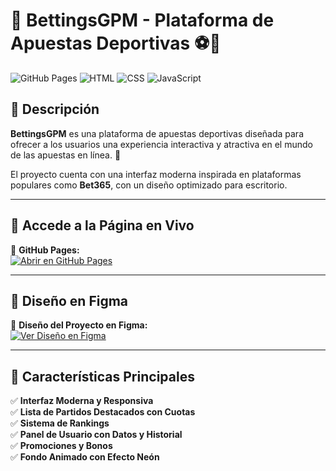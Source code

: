 # 🎰 BettingsGPM - Plataforma de Apuestas Deportivas ⚽🎲

![GitHub Pages](https://img.shields.io/badge/GitHub-Pages-blue?style=for-the-badge)
![HTML](https://img.shields.io/badge/HTML-%23E34F26.svg?style=for-the-badge&logo=html5&logoColor=white)
![CSS](https://img.shields.io/badge/CSS-%231572B6.svg?style=for-the-badge&logo=css3&logoColor=white)
![JavaScript](https://img.shields.io/badge/JavaScript-%23F7DF1E.svg?style=for-the-badge&logo=javascript&logoColor=black)

## 📌 **Descripción**
**BettingsGPM** es una plataforma de apuestas deportivas diseñada para ofrecer a los usuarios una experiencia interactiva y atractiva en el mundo de las apuestas en línea. 🚀  

El proyecto cuenta con una interfaz moderna inspirada en plataformas populares como **Bet365**, con un diseño optimizado para escritorio.

---

## 🚀 **Accede a la Página en Vivo**
🔗 **GitHub Pages:**  
[![Abrir en GitHub Pages](https://img.shields.io/badge/🌍-Abrir%20BettingsGPM%20en%20GitHub%20Pages-green)](https://jaimegpm.github.io/BettingsGPM/)

---

## 🎨 **Diseño en Figma**
🔗 **Diseño del Proyecto en Figma:**  
[![Ver Diseño en Figma](https://img.shields.io/badge/🎨-Ver%20Diseño%20en%20Figma-blue)](https://www.figma.com/design/oFC4jX0ie7VfHecTxFaxLd/BettingsGPM?node-id=1-4&t=gAFC61COkCCUPOrH-1)

---

## 📌 **Características Principales**
✅ **Interfaz Moderna y Responsiva**  
✅ **Lista de Partidos Destacados con Cuotas**  
✅ **Sistema de Rankings**  
✅ **Panel de Usuario con Datos y Historial**  
✅ **Promociones y Bonos**  
✅ **Fondo Animado con Efecto Neón**  
